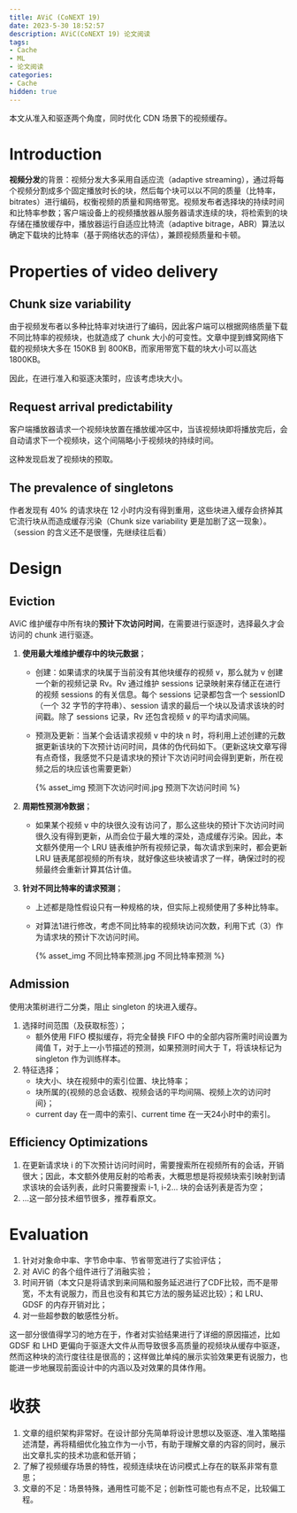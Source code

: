 ```yaml
---
title: AViC (CoNEXT 19)
date: 2023-5-30 18:52:57
description: AViC(CoNEXT 19) 论文阅读
tags:
- Cache
- ML
- 论文阅读
categories:
- Cache
hidden: true
---
```


本文从准入和驱逐两个角度，同时优化 CDN 场景下的视频缓存。

# Introduction

**视频分发**的背景：视频分发大多采用自适应流（adaptive streaming），通过将每个视频分割成多个固定播放时长的块，然后每个块可以以不同的质量（比特率，bitrates）进行编码，权衡视频的质量和网络带宽。视频发布者选择块的持续时间和比特率参数；客户端设备上的视频播放器从服务器请求连续的块，将检索到的块存储在播放缓存中，播放器运行自适应比特流（adaptive bitrage，ABR）算法以确定下载块的比特率（基于网络状态的评估），兼顾视频质量和卡顿。

# Properties of video delivery

## Chunk size variability

由于视频发布者以多种比特率对块进行了编码，因此客户端可以根据网络质量下载不同比特率的视频块，也就造成了 chunk 大小的可变性。文章中提到蜂窝网络下载的视频块大多在 150KB 到 800KB，而家用带宽下载的块大小可以高达 1800KB。

因此，在进行准入和驱逐决策时，应该考虑块大小。

## Request arrival predictability

客户端播放器请求一个视频块放置在播放缓冲区中，当该视频块即将播放完后，会自动请求下一个视频块，这个间隔略小于视频块的持续时间。

这种发现启发了视频块的预取。

## The prevalence of singletons

作者发现有 40% 的请求块在 12 小时内没有得到重用，这些块进入缓存会挤掉其它流行块从而造成缓存污染（Chunk size variability 更是加剧了这一现象）。（session 的含义还不是很懂，先继续往后看）

# Design

## Eviction

AViC 维护缓存中所有块的**预计下次访问时间**，在需要进行驱逐时，选择最久才会访问的 chunk 进行驱逐。

1. **使用最大堆维护缓存中的块元数据**；

    - 创建：如果请求的块属于当前没有其他块缓存的视频 v，那么就为 v 创建一个新的视频记录 Rv。Rv 通过维护 sessions 记录映射来存储正在进行的视频 sessions 的有关信息。每个 sessions 记录都包含一个 sessionID（一个 32 字节的字符串）、session 请求的最后一个块以及请求该块的时间戳。除了 sessions 记录，Rv 还包含视频 v 的平均请求间隔。

    - 预测及更新：当某个会话请求视频 v 中的块 n 时，将利用上述创建的元数据更新该块的下次预计访问时间，具体的伪代码如下。（更新这块文章写得有点奇怪，我感觉不只是请求块的预计下次访问时间会得到更新，所在视频之后的块应该也需要更新）

        {% asset_img 预测下次访问时间.jpg 预测下次访问时间 %}

2. **周期性预测冷数据**；

    - 如果某个视频 v 中的块很久没有访问了，那么这些块的预计下次访问时间很久没有得到更新，从而会位于最大堆的深处，造成缓存污染。因此，本文额外使用一个 LRU 链表维护所有视频记录，每次请求到来时，都会更新 LRU 链表尾部视频的所有块，就好像这些块被请求了一样，确保过时的视频最终会重新计算其估计值。

3. **针对不同比特率的请求预测**；

    - 上述都是隐性假设只有一种规格的块，但实际上视频使用了多种比特率。

    - 对算法1进行修改，考虑不同比特率的视频块访问次数，利用下式（3）作为请求块的预计下次访问时间。

        {% asset_img 不同比特率预测.jpg 不同比特率预测 %}

## Admission

使用决策树进行二分类，阻止 singleton 的块进入缓存。

1. 选择时间范围（及获取标签）；
    - 额外使用 FIFO 模拟缓存，将完全替换 FIFO 中的全部内容所需时间设置为阈值 T，对于上一小节描述的预测，如果预测时间大于 T，将该块标记为 singleton 作为训练样本。
2. 特征选择；
    - 块大小、块在视频中的索引位置、块比特率；
    - 块所属的{视频的总会话数、视频会话的平均间隔、视频上次的访问时间}；
    - current day 在一周中的索引、current time 在一天24小时中的索引。

## Efficiency Optimizations

1. 在更新请求块 i 的下次预计访问时间时，需要搜索所在视频所有的会话，开销很大；因此，本文额外使用反射的哈希表，大概思想是将视频块索引映射到请求该块的会话列表，此时只需要搜索 i-1, i-2... 块的会话列表是否为空；
2. ...这一部分技术细节很多，推荐看原文。

# Evaluation

1. 针对对象命中率、字节命中率、节省带宽进行了实验评估；
2. 对 AViC 的各个组件进行了消融实验；
3. 时间开销（本文只是将请求到来间隔和服务延迟进行了CDF比较，而不是带宽，不太有说服力，而且也没有和其它方法的服务延迟比较）；和 LRU、GDSF 的内存开销对比；
4. 对一些超参数的敏感性分析。

这一部分很值得学习的地方在于，作者对实验结果进行了详细的原因描述，比如 GDSF 和 LHD 更偏向于驱逐大文件从而导致很多高质量的视频块从缓存中驱逐，然而这种块的流行度往往是很高的；这样做比单纯的展示实验效果更有说服力，也能进一步地展现前面设计中的内涵以及对效果的具体作用。

# 收获

1. 文章的组织架构非常好。在设计部分先简单将设计思想以及驱逐、准入策略描述清楚，再将精细优化独立作为一小节，有助于理解文章的内容的同时，展示出文章扎实的技术功底和低开销；
2. 了解了视频缓存场景的特性，视频连续块在访问模式上存在的联系非常有意思；
3. 文章的不足：场景特殊，通用性可能不足；创新性可能也有点不足，比较偏工程。

